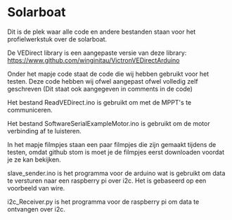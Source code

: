 # Solarboat
Dit is de plek waar alle code en andere bestanden staan voor het profielwerkstuk over de solarboat.

De VEDirect library is een aangepaste versie van deze library: https://www.github.com/winginitau/VictronVEDirectArduino

Onder het mapje code staat de code die wij hebben gebruikt voor het testen. Deze code hebben wij ofwel aangepast ofwel volledig zelf geschreven (Dit staat ook aangegeven in comments in de code)

Het bestand ReadVEDirect.ino is gebruikt om met de MPPT's te communiceren.

Het bestand SoftwareSerialExampleMotor.ino is gebruikt om de motor verbinding af te luisteren.

In het mapje filmpjes staan een paar filmpjes die zijn gemaakt tijdens de testen, omdat github stom is moet je de filmpjes eerst downloaden voordat je ze kan bekijken.

slave_sender.ino is het programma voor de arduino wat is gebruikt om data te versturen naar een raspberry pi over i2c. Het is gebaseerd op een voorbeeld van wire.

i2c_Receiver.py is het programma voor de raspberry pi om data te ontvangen over i2c.
